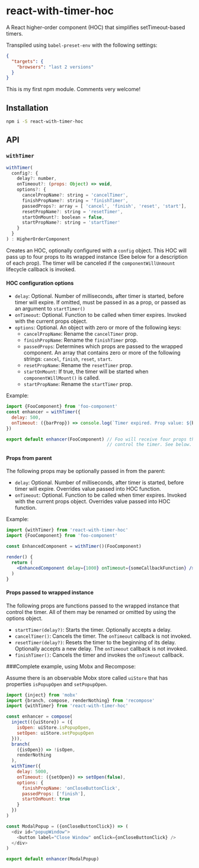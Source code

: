# react-with-timer-hoc

A React higher-order component (HOC) that simplifies setTimeout-based timers.

Transpiled using `babel-preset-env` with the following settings:

```json
{
  "targets": {
    "browsers": "last 2 versions"
  }
}
```

This is my first npm module. Comments very welcome!

## Installation
```bash
npm i -S react-with-timer-hoc
```

## API

### `withTimer`

```js
withTimer(
  config?: {
    delay?: number,
    onTimeout?: (props: Object) => void,
    options?: {
      cancelPropName?: string = 'cancelTimer',
      finishPropName?: string = 'finishTimer',
      passedProps?: array = [ 'cancel', 'finish', 'reset', 'start'],
      resetPropName?: string = 'resetTimer',
      startOnMount?: boolean = false,
      startPropName?: string = 'startTimer'
    }
  }
) : HigherOrderComponent

```
Creates an HOC, optionally configured with a `config` object. This HOC
will pass up to four props to its wrapped instance (See below for a 
description of each prop). The timer will be canceled if the
`componentWillUnmount` lifecycle callback is invoked.

#### HOC configuration options

* `delay`: Optional. Number of milliseconds, after timer is started,
  before timer will expire. If omitted, must be passed in as a prop,
  or passed as an argument to `startTimer()`
* `onTimeout`: Optional. Function to be called when timer expires.
  Invoked with the current props object.
* `options`: Optional. An object with zero or more of the following keys:
  * `cancelPropName`: Rename the `cancelTimer` prop.
  * `finishPropName`: Rename the `finishTimer` prop.
  * `passedProps`: Determines which props are passed to the wrapped
     component. An array that contains zero or more of the following
     strings: `cancel`, `finish`, `reset`, `start`.
  * `resetPropName`: Rename the `resetTimer` prop.
  * `startOnMount`: If true, the timer will be started when
    `componentWillMount()` is called.
  * `startPropName`: Rename the `startTimer` prop.
  
Example:
```jsx harmony
import {FooComponent} from 'foo-component'
const enhancer = withTimer({
  delay: 500,
  onTimeout: ({barProp}) => console.log(`Timer expired. Prop value: ${barProp}`)
})

export default enhancer(FooComponent) // Foo will receive four props that
                                      // control the timer. See below.
```

#### Props from parent

The following props may be optionally passed in from the parent:

* `delay`: Optional. Number of milliseconds, after timer is started,
  before timer will expire. Overrides value passed into HOC function.
* `onTimeout`: Optional. Function to be called when timer expires.
  Invoked with the current props object. Overrides value passed into HOC
  function.
  
Example:
```jsx harmony
import {withTimer} from 'react-with-timer-hoc'
import {FooComponent} from 'foo-component'

const EnhancedComponent = withTimer()(FooComponent)

render() {
  return (
    <EnhancedComponent delay={1000} onTimeout={someCallbackFunction} />
  )
}

```

#### Props passed to wrapped instance

The following props are functions passed to the wrapped instance that
control the timer. All of them may be renamed or omitted by using the 
options object.

* `startTimer(delay?)`: Starts the timer. Optionally accepts a delay.
* `cancelTimer()`: Cancels the timer. The `onTimeout` callback is not
  invoked.
* `resetTimer(delay?)`: Resets the timer to the beginning of its delay.
  Optionally accepts a new delay. The `onTimeout` callback is not invoked.
* `finishTimer()`: Cancels the timer and invokes the `onTimeout` callback.

###Complete example, using Mobx and Recompose:


Assume there is an observable Mobx store called `uiStore` that has 
properties `isPopupOpen` and `setPopupOpen`.

```js
import {inject} from 'mobx'
import {branch, compose, renderNothing} from 'recompose'
import {withTimer} from 'react-with-timer-hoc'

const enhancer = compose(
  inject(({uiStore}) = ({
    isOpen: uiStore.isPopupOpen,
    setOpen: uiStore.setPopupOpen
  })),
  branch(
    ({isOpen}) => !isOpen,
    renderNothing
  ),
  withTimer({
    delay: 5000,
    onTimeout: ({setOpen}) => setOpen(false),
    options: {
      finishPropName: 'onCloseButtonClick',
      passedProps: ['finish'],
      startOnMount: true
    }
  })
)

const ModalPopup = ({onCloseButtonClick}) => (
  <div id="popupWindow">
    <button label="Close Window" onClick={onCloseButtonClick} />
  </div>
)

export default enhancer(ModalPopup)

```